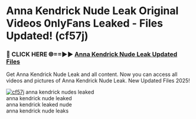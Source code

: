 # Anna Kendrick Nude Leak Original Videos 0nlyFans Leaked - Files Updated! (cf57j)

<h3>🔴 CLICK HERE 🌐==►► <a href="https://tinyurl.com/52m3yx9h" rel="nofollow">Anna Kendrick Nude Leak Updated Files</a></h3>

Get Anna Kendrick Nude Leak and all content. Now you can access all videos and pictures of Anna Kendrick Nude Leak. New Updated Files 2025!

[![cf57j](https://i.imgur.com/TnHtlc8.gif)](https://tinyurl.com/52m3yx9h)
anna kendrick nudes leaked<br>
anna kendrick nude leaked<br>
anna kendrick leaked nude<br>
anna kendrick nude leaks